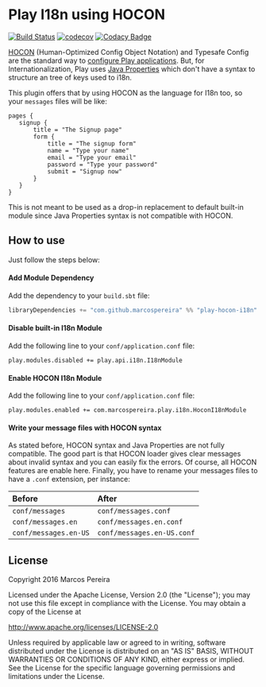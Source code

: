 # Play I18n using HOCON

[![Build Status](https://travis-ci.org/marcospereira/play-i18n-hocon.svg?branch=master)](https://travis-ci.org/marcospereira/play-i18n-hocon) [![codecov](https://codecov.io/gh/marcospereira/play-i18n-hocon/branch/master/graph/badge.svg)](https://codecov.io/gh/marcospereira/play-i18n-hocon) [![Codacy Badge](https://api.codacy.com/project/badge/Grade/af05a1d033aa4256af5329a6f4711721)](https://www.codacy.com/app/marcospereira/play-i18n-hocon?utm_source=github.com&amp;utm_medium=referral&amp;utm_content=marcospereira/play-i18n-hocon&amp;utm_campaign=Badge_Grade)


[HOCON](https://github.com/typesafehub/config/blob/v1.3.0/HOCON.md) (Human-Optimized Config Object Notation) and Typesafe Config are the standard way to [configure Play applications](https://www.playframework.com/documentation/2.5.x/Configuration). But, for Internationalization, Play uses [Java Properties](https://docs.oracle.com/javase/tutorial/essential/environment/properties.html) which don't have a syntax to structure an tree of keys used to i18n.

 This plugin offers that by using HOCON as the language for I18n too, so your `messages` files will be like:

 ```
 pages {
    signup {
        title = "The Signup page"
        form {
            title = "The signup form"
            name = "Type your name"
            email = "Type your email"
            password = "Type your password"
            submit = "Signup now"
        }
    }
 }
 ```

This is not meant to be used as a drop-in replacement to default built-in module since Java Properties syntax is not compatible with HOCON.

## How to use

Just follow the steps below:

#### Add Module Dependency

Add the dependency to your `build.sbt` file:

```scala
libraryDependencies += "com.github.marcospereira" %% "play-hocon-i18n" % "0.0.2"
```

#### Disable built-in I18n Module

Add the following line to your `conf/application.conf` file:

```
play.modules.disabled += play.api.i18n.I18nModule
```

#### Enable HOCON I18n Module

Add the following line to your `conf/application.conf` file:

```
play.modules.enabled += com.marcospereira.play.i18n.HoconI18nModule
```

#### Write your message files with HOCON syntax

As stated before, HOCON syntax and Java Properties are not fully compatible. The good part is that HOCON loader gives clear messages about invalid syntax and you can easily fix the errors. Of course, all HOCON features are enable here. Finally, you have to rename your messages files to have a `.conf` extension, per instance:

| Before                | After                      |
|:----------------------|:---------------------------|
| `conf/messages`       | `conf/messages.conf`       |
| `conf/messages.en`    | `conf/messages.en.conf`    |
| `conf/messages.en-US` | `conf/messages.en-US.conf` |

## License

Copyright 2016 Marcos Pereira

Licensed under the Apache License, Version 2.0 (the "License"); you may not use this file except in compliance with the License. You may obtain a copy of the License at

http://www.apache.org/licenses/LICENSE-2.0

Unless required by applicable law or agreed to in writing, software distributed under the License is distributed on an "AS IS" BASIS, WITHOUT WARRANTIES OR CONDITIONS OF ANY KIND, either express or implied. See the License for the specific language governing permissions and limitations under the License.